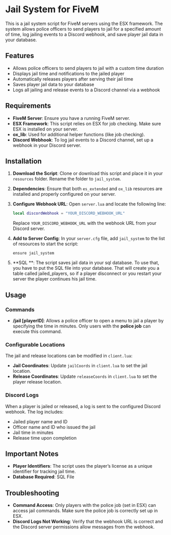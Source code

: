 
# Jail System for FiveM

This is a jail system script for FiveM servers using the ESX framework. The system allows police officers to send players to jail for a specified amount of time, log jailing events to a Discord webhook, and save player jail data in your database.

## Features

- Allows police officers to send players to jail with a custom time duration
- Displays jail time and notifications to the jailed player
- Automatically releases players after serving their jail time
- Saves player jail data to your database
- Logs all jailing and release events to a Discord channel via a webhook

## Requirements

- **FiveM Server**: Ensure you have a running FiveM server.
- **ESX Framework**: This script relies on ESX for job checking. Make sure ESX is installed on your server.
- **ox_lib**: Used for additional helper functions (like job checking).
- **Discord Webhook**: To log jail events to a Discord channel, set up a webhook in your Discord server.

## Installation

1. **Download the Script**: Clone or download this script and place it in your `resources` folder. Rename the folder to `jail_system`.

2. **Dependencies**: Ensure that both `es_extended` and `ox_lib` resources are installed and properly configured on your server.

3. **Configure Webhook URL**: Open `server.lua` and locate the following line:

   ```lua
   local discordWebhook = "YOUR_DISCORD_WEBHOOK_URL"
   ```

   Replace `YOUR_DISCORD_WEBHOOK_URL` with the webhook URL from your Discord server.

4. **Add to Server Config**: In your `server.cfg` file, add `jail_system` to the list of resources to start the script:

   ```plaintext
   ensure jail_system
   ```

5. **SQL **: The script saves jail data in your sql database. To use that, you have to put the SQL file into your database. That will create you a table called jailed_players, so if a player disconnect or you restart your server the player continues his jail time.

## Usage

### Commands

- **/jail [playerID]**: Allows a police officer to open a menu to jail a player by specifying the time in minutes. Only users with the **police job** can execute this command.


### Configurable Locations

The jail and release locations can be modified in `client.lua`:

- **Jail Coordinates**: Update `jailCoords` in `client.lua` to set the jail location.
- **Release Coordinates**: Update `releaseCoords` in `client.lua` to set the player release location.

### Discord Logs

When a player is jailed or released, a log is sent to the configured Discord webhook. The log includes:

- Jailed player name and ID
- Officer name and ID who issued the jail
- Jail time in minutes
- Release time upon completion

## Important Notes


- **Player Identifiers**: The script uses the player’s license as a unique identifier for tracking jail time.
- **Database Required**: SQL File 

## Troubleshooting

- **Command Access**: Only players with the police job (set in ESX) can access jail commands. Make sure the police job is correctly set up in ESX.
- **Discord Logs Not Working**: Verify that the webhook URL is correct and the Discord server permissions allow messages from the webhook.

